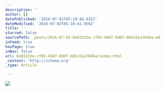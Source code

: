 ```yaml
---
description: ''
author: []
datePublished: '2016-07-02T05:19:48.635Z'
dateModified: '2016-07-02T05:19:42.956Z'
title: ''
starred: false
sourcePath: _posts/2016-07-02-6a03232e-cf03-49d7-8d07-b65cb1a7046a.md
inFeed: true
hasPage: true
inNav: false
url: 6a03232e-cf03-49d7-8d07-b65cb1a7046a/index.html
_context: 'http://schema.org'
_type: Article

---
```

![](https://the-grid-user-content.s3-us-west-2.amazonaws.com/e32243c3-89db-451c-ac74-b80364f91d55.jpg)